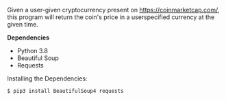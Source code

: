 Given a user-given cryptocurrency present on https://coinmarketcap.com/, this program will return the coin's price in a userspecified currency at the given time.

**Dependencies**
* Python 3.8
* Beautiful Soup
* Requests

Installing the Dependencies:
```bash
$ pip3 install BeautifulSoup4 requests
```
